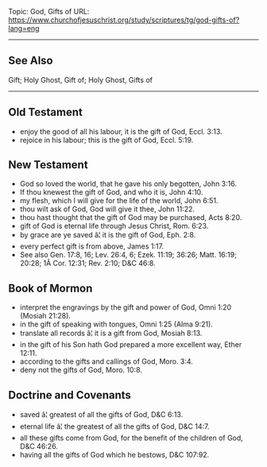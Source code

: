 Topic: God, Gifts of
URL: https://www.churchofjesuschrist.org/study/scriptures/tg/god-gifts-of?lang=eng

---

## See Also

Gift; Holy Ghost, Gift of; Holy Ghost, Gifts of

---

## Old Testament

- enjoy the good of all his labour, it is the gift of God, Eccl. 3:13.
- rejoice in his labour; this is the gift of God, Eccl. 5:19.

## New Testament

- God so loved the world, that he gave his only begotten, John 3:16.
- If thou knewest the gift of God, and who it is, John 4:10.
- my flesh, which I will give for the life of the world, John 6:51.
- thou wilt ask of God, God will give it thee, John 11:22.
- thou hast thought that the gift of God may be purchased, Acts 8:20.
- gift of God is eternal life through Jesus Christ, Rom. 6:23.
- by grace are ye saved â¦ it is the gift of God, Eph. 2:8.
- every perfect gift is from above, James 1:17.
- See also Gen. 17:8, 16; Lev. 26:4, 6; Ezek. 11:19; 36:26; Matt. 16:19; 20:28; 1Â Cor. 12:31; Rev. 2:10; D&C 46:8.

## Book of Mormon

- interpret the engravings by the gift and power of God, Omni 1:20 (Mosiah 21:28).
- in the gift of speaking with tongues, Omni 1:25 (Alma 9:21).
- translate all records â¦ it is a gift from God, Mosiah 8:13.
- in the gift of his Son hath God prepared a more excellent way, Ether 12:11.
- according to the gifts and callings of God, Moro. 3:4.
- deny not the gifts of God, Moro. 10:8.

## Doctrine and Covenants

- saved â¦ greatest of all the gifts of God, D&C 6:13.
- eternal life â¦ the greatest of all the gifts of God, D&C 14:7.
- all these gifts come from God, for the benefit of the children of God, D&C 46:26.
- having all the gifts of God which he bestows, D&C 107:92.

